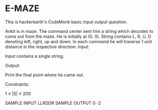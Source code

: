 # E-MAZE
This is hackerearth's CodeMonk basic input output question. 

Ankit is in maze. The command center sent him a string which decodes to come out from the maze. He is initially at (0, 0). String contains L, R, U, D denoting left, right, up and down. In each command he will traverse 1 unit distance in the respective direction.
Input:

Input contains a single string.

Output:

Print the final point where he came out.

Constraints:

1 ≤ |S| ≤ 200

SAMPLE INPUT 
LLRDDR
SAMPLE OUTPUT 
0 -2
